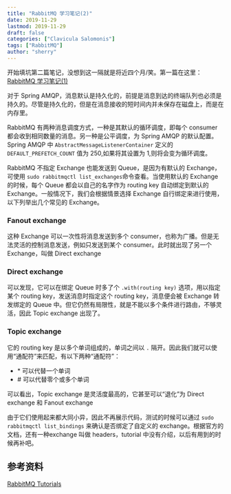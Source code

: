 ```yaml
---
title: "RabbitMQ 学习笔记(2)" 
date: 2019-11-29
lastmod: 2019-11-29
draft: false
categories: ["Clavicula Salomonis"]
tags: ["RabbitMQ"]
author: "sherry"
---
```

开始填坑第二篇笔记，没想到这一隔就是将近四个月/笑。第一篇在这里：[RabbitMQ 学习笔记(1)](https://wanmei.ml/snow/post/study-note-of-rabbitmq-1/)

对于 Spring AMQP，消息默认是持久化的，前提是消息到达的终端队列也必须是持久的。尽管是持久化的，但是在消息接收的短时间内并未保存在磁盘上，而是在内存里。

RabbitMQ 有两种消息调度方式，一种是其默认的循环调度，即每个 consumer 都会收到相同数量的消息。另一种是公平调度，为 Spring AMQP 的默认配置。Spring AMQP 中 `AbstractMessageListenerContainer` 定义的 `DEFAULT_PREFETCH_COUNT` 值为 250,如果将其设置为 1,则将会变为循环调度。

<!--more-->

RabbitMQ 不指定 Exchange 也能发送到 Queue，是因为有默认的 Exchange，可使用 `sudo rabbitmqctl list_exchanges`命令查看。当使用默认的 Exchange 的时候，每个 Queue 都会以自己的名字作为 routing key 自动绑定到默认的 Exchange。一般情况下，我们会根据情景选择 Exchange 自行绑定来进行使用，以下列举出几个常见的 Exchange。

### Fanout exchange

这种 Exchange 可以一次性将消息发送到多个 consumer，也称为广播。但是无法灵活的控制消息发送，例如只发送到某个 consumer。此时就出现了另一个 Exchange，叫做 Direct exchange

### Direct exchange

可以发现，它可以在绑定 Queue 时多了个 `.with(routing key)` 选项，用以指定某个 routing key，发送消息时指定这个 routing key，消息便会被 Exchange 转发绑定的 Queue 中。但它仍然有局限性，就是不能以多个条件进行路由，不够灵活，因此 Topic exchange 出现了。

### Topic exchange

它的 routing key 是以多个单词组成的，单词之间以 `.` 隔开。因此我们就可以使用“通配符”来匹配，有以下两种“通配符”：

- \* 可以代替一个单词
- \# 可以代替零个或多个单词

可以看出，Topic exchange 是灵活度最高的，它甚至可以“退化”为 Direct exchange 和 Fanout exchange

由于它们使用起来都大同小异，因此不再展示代码，测试的时候可以通过 `sudo rabbitmqctl list_bindings` 来确认是否绑定了自定义的 exchange。根据官方的文档，还有一种exchange 叫做 headers，tutorial 中没有介绍，以后有用到的时候再补吧。

## 参考资料

[RabbitMQ Tutorials](https://www.rabbitmq.com/getstarted.html)